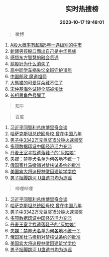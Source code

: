 <div align="center"><h2>实时热搜榜</h2><h4>2023-10-17 19:48:01</h4></div>

> 微博  

1. [A股大概率有超越5年一遇级别的牛市](https://s.weibo.com/weibo?q=%23A%E8%82%A1%E5%A4%A7%E6%A6%82%E7%8E%87%E6%9C%89%E8%B6%85%E8%B6%8A5%E5%B9%B4%E4%B8%80%E9%81%87%E7%BA%A7%E5%88%AB%E7%9A%84%E7%89%9B%E5%B8%82%23&t=31&band_rank=1&Refer=top)<br />
2. [新疆男孩脱口而出自己是中华民族](https://s.weibo.com/weibo?q=%23%E6%96%B0%E7%96%86%E7%94%B7%E5%AD%A9%E8%84%B1%E5%8F%A3%E8%80%8C%E5%87%BA%E8%87%AA%E5%B7%B1%E6%98%AF%E4%B8%AD%E5%8D%8E%E6%B0%91%E6%97%8F%23&t=31&band_rank=2&Refer=top)<br />
3. [感悟东方智慧的融会贯通](https://s.weibo.com/weibo?q=%23%E6%84%9F%E6%82%9F%E4%B8%9C%E6%96%B9%E6%99%BA%E6%85%A7%E7%9A%84%E8%9E%8D%E4%BC%9A%E8%B4%AF%E9%80%9A%23&t=31&band_rank=3&Refer=top)<br />
4. [屁股针为什么消失了](https://s.weibo.com/weibo?q=%E5%B1%81%E8%82%A1%E9%92%88%E4%B8%BA%E4%BB%80%E4%B9%88%E6%B6%88%E5%A4%B1%E4%BA%86&t=31&band_rank=4&Refer=top)<br />
5. [高中同学车祸失忆全班守护18年](https://s.weibo.com/weibo?q=%23%E9%AB%98%E4%B8%AD%E5%90%8C%E5%AD%A6%E8%BD%A6%E7%A5%B8%E5%A4%B1%E5%BF%86%E5%85%A8%E7%8F%AD%E5%AE%88%E6%8A%A418%E5%B9%B4%23&t=31&band_rank=5&Refer=top)<br />
6. [中国邮政 魔道祖师](https://s.weibo.com/weibo?q=%E4%B8%AD%E5%9B%BD%E9%82%AE%E6%94%BF%20%E9%AD%94%E9%81%93%E7%A5%96%E5%B8%88&t=31&band_rank=6&Refer=top)<br />
7. [大熊猫的可爱耳朵藏不住了](https://s.weibo.com/weibo?q=%23%E5%A4%A7%E7%86%8A%E7%8C%AB%E7%9A%84%E5%8F%AF%E7%88%B1%E8%80%B3%E6%9C%B5%E8%97%8F%E4%B8%8D%E4%BD%8F%E4%BA%86%23&t=31&band_rank=7&Refer=top)<br />
8. [宋仲基海外试镜全部被淘汰](https://s.weibo.com/weibo?q=%23%E5%AE%8B%E4%BB%B2%E5%9F%BA%E6%B5%B7%E5%A4%96%E8%AF%95%E9%95%9C%E5%85%A8%E9%83%A8%E8%A2%AB%E6%B7%98%E6%B1%B0%23&t=31&band_rank=8&Refer=top)<br />
9. [长相思角色号醒了](https://s.weibo.com/weibo?q=%23%E9%95%BF%E7%9B%B8%E6%80%9D%E8%A7%92%E8%89%B2%E5%8F%B7%E9%86%92%E4%BA%86%23&t=31&band_rank=9&Refer=top)<br />

> 知乎  


> 百度  

1. [习近平同智利总统博里奇会谈](https://www.baidu.com/s?wd=%E4%B9%A0%E8%BF%91%E5%B9%B3%E5%90%8C%E6%99%BA%E5%88%A9%E6%80%BB%E7%BB%9F%E5%8D%9A%E9%87%8C%E5%A5%87%E4%BC%9A%E8%B0%88&sa=fyb_news&rsv_dl=fyb_news)<br />
2. [哈萨克斯坦总统回母校 曾在中国八年](https://www.baidu.com/s?wd=%E5%93%88%E8%90%A8%E5%85%8B%E6%96%AF%E5%9D%A6%E6%80%BB%E7%BB%9F%E5%9B%9E%E6%AF%8D%E6%A0%A1+%E6%9B%BE%E5%9C%A8%E4%B8%AD%E5%9B%BD%E5%85%AB%E5%B9%B4&sa=fyb_news&rsv_dl=fyb_news)<br />
3. [男子中3342万元巨奖15分钟火速领奖](https://www.baidu.com/s?wd=%E7%94%B7%E5%AD%90%E4%B8%AD3342%E4%B8%87%E5%85%83%E5%B7%A8%E5%A5%9615%E5%88%86%E9%92%9F%E7%81%AB%E9%80%9F%E9%A2%86%E5%A5%96&sa=fyb_news&rsv_dl=fyb_news)<br />
4. [多项数据印证中国经济活力充沛](https://www.baidu.com/s?wd=%E5%A4%9A%E9%A1%B9%E6%95%B0%E6%8D%AE%E5%8D%B0%E8%AF%81%E4%B8%AD%E5%9B%BD%E7%BB%8F%E6%B5%8E%E6%B4%BB%E5%8A%9B%E5%85%85%E6%B2%9B&sa=fyb_news&rsv_dl=fyb_news)<br />
5. [丹麦王室寻找遗落鞋子的“灰姑娘”](https://www.baidu.com/s?wd=%E4%B8%B9%E9%BA%A6%E7%8E%8B%E5%AE%A4%E5%AF%BB%E6%89%BE%E9%81%97%E8%90%BD%E9%9E%8B%E5%AD%90%E7%9A%84%E2%80%9C%E7%81%B0%E5%A7%91%E5%A8%98%E2%80%9D&sa=fyb_news&rsv_dl=fyb_news)<br />
6. [央媒：禁养犬名单为何各地不统一？](https://www.baidu.com/s?wd=%E5%A4%AE%E5%AA%92%EF%BC%9A%E7%A6%81%E5%85%BB%E7%8A%AC%E5%90%8D%E5%8D%95%E4%B8%BA%E4%BD%95%E5%90%84%E5%9C%B0%E4%B8%8D%E7%BB%9F%E4%B8%80%EF%BC%9F&sa=fyb_news&rsv_dl=fyb_news)<br />
7. [俄国家杜马撤销对禁核试条约的批准](https://www.baidu.com/s?wd=%E4%BF%84%E5%9B%BD%E5%AE%B6%E6%9D%9C%E9%A9%AC%E6%92%A4%E9%94%80%E5%AF%B9%E7%A6%81%E6%A0%B8%E8%AF%95%E6%9D%A1%E7%BA%A6%E7%9A%84%E6%89%B9%E5%87%86&sa=fyb_news&rsv_dl=fyb_news)<br />
8. [美国宾大将追授林徽因建筑学学位](https://www.baidu.com/s?wd=%E7%BE%8E%E5%9B%BD%E5%AE%BE%E5%A4%A7%E5%B0%86%E8%BF%BD%E6%8E%88%E6%9E%97%E5%BE%BD%E5%9B%A0%E5%BB%BA%E7%AD%91%E5%AD%A6%E5%AD%A6%E4%BD%8D&sa=fyb_news&rsv_dl=fyb_news)<br />
9. [男子捆脚跳河 U盘遗书均为造谣](https://www.baidu.com/s?wd=%E7%94%B7%E5%AD%90%E6%8D%86%E8%84%9A%E8%B7%B3%E6%B2%B3+U%E7%9B%98%E9%81%97%E4%B9%A6%E5%9D%87%E4%B8%BA%E9%80%A0%E8%B0%A3&sa=fyb_news&rsv_dl=fyb_news)<br />

> 哔哩哔哩  

1. [习近平同智利总统博里奇会谈](https://www.baidu.com/s?wd=%E4%B9%A0%E8%BF%91%E5%B9%B3%E5%90%8C%E6%99%BA%E5%88%A9%E6%80%BB%E7%BB%9F%E5%8D%9A%E9%87%8C%E5%A5%87%E4%BC%9A%E8%B0%88&sa=fyb_news&rsv_dl=fyb_news)<br />
2. [哈萨克斯坦总统回母校 曾在中国八年](https://www.baidu.com/s?wd=%E5%93%88%E8%90%A8%E5%85%8B%E6%96%AF%E5%9D%A6%E6%80%BB%E7%BB%9F%E5%9B%9E%E6%AF%8D%E6%A0%A1+%E6%9B%BE%E5%9C%A8%E4%B8%AD%E5%9B%BD%E5%85%AB%E5%B9%B4&sa=fyb_news&rsv_dl=fyb_news)<br />
3. [男子中3342万元巨奖15分钟火速领奖](https://www.baidu.com/s?wd=%E7%94%B7%E5%AD%90%E4%B8%AD3342%E4%B8%87%E5%85%83%E5%B7%A8%E5%A5%9615%E5%88%86%E9%92%9F%E7%81%AB%E9%80%9F%E9%A2%86%E5%A5%96&sa=fyb_news&rsv_dl=fyb_news)<br />
4. [多项数据印证中国经济活力充沛](https://www.baidu.com/s?wd=%E5%A4%9A%E9%A1%B9%E6%95%B0%E6%8D%AE%E5%8D%B0%E8%AF%81%E4%B8%AD%E5%9B%BD%E7%BB%8F%E6%B5%8E%E6%B4%BB%E5%8A%9B%E5%85%85%E6%B2%9B&sa=fyb_news&rsv_dl=fyb_news)<br />
5. [丹麦王室寻找遗落鞋子的“灰姑娘”](https://www.baidu.com/s?wd=%E4%B8%B9%E9%BA%A6%E7%8E%8B%E5%AE%A4%E5%AF%BB%E6%89%BE%E9%81%97%E8%90%BD%E9%9E%8B%E5%AD%90%E7%9A%84%E2%80%9C%E7%81%B0%E5%A7%91%E5%A8%98%E2%80%9D&sa=fyb_news&rsv_dl=fyb_news)<br />
6. [央媒：禁养犬名单为何各地不统一？](https://www.baidu.com/s?wd=%E5%A4%AE%E5%AA%92%EF%BC%9A%E7%A6%81%E5%85%BB%E7%8A%AC%E5%90%8D%E5%8D%95%E4%B8%BA%E4%BD%95%E5%90%84%E5%9C%B0%E4%B8%8D%E7%BB%9F%E4%B8%80%EF%BC%9F&sa=fyb_news&rsv_dl=fyb_news)<br />
7. [俄国家杜马撤销对禁核试条约的批准](https://www.baidu.com/s?wd=%E4%BF%84%E5%9B%BD%E5%AE%B6%E6%9D%9C%E9%A9%AC%E6%92%A4%E9%94%80%E5%AF%B9%E7%A6%81%E6%A0%B8%E8%AF%95%E6%9D%A1%E7%BA%A6%E7%9A%84%E6%89%B9%E5%87%86&sa=fyb_news&rsv_dl=fyb_news)<br />
8. [美国宾大将追授林徽因建筑学学位](https://www.baidu.com/s?wd=%E7%BE%8E%E5%9B%BD%E5%AE%BE%E5%A4%A7%E5%B0%86%E8%BF%BD%E6%8E%88%E6%9E%97%E5%BE%BD%E5%9B%A0%E5%BB%BA%E7%AD%91%E5%AD%A6%E5%AD%A6%E4%BD%8D&sa=fyb_news&rsv_dl=fyb_news)<br />
9. [男子捆脚跳河 U盘遗书均为造谣](https://www.baidu.com/s?wd=%E7%94%B7%E5%AD%90%E6%8D%86%E8%84%9A%E8%B7%B3%E6%B2%B3+U%E7%9B%98%E9%81%97%E4%B9%A6%E5%9D%87%E4%B8%BA%E9%80%A0%E8%B0%A3&sa=fyb_news&rsv_dl=fyb_news)<br />
